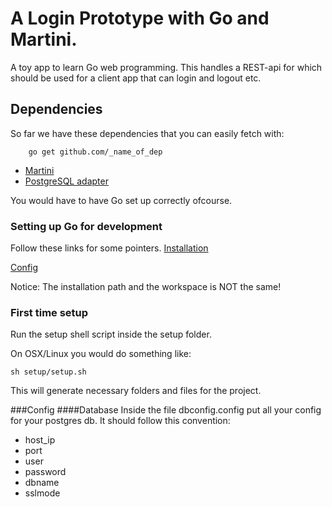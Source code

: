 # A Login Prototype with Go and Martini.
A toy app to learn Go web programming.
This handles a REST-api for which should be used for a client app that can login and logout etc.

## Dependencies
So far we have these dependencies that you can easily fetch with:
```
	go get github.com/_name_of_dep
```

* [Martini](https://github.com/go-martini/martini)
* [PostgreSQL adapter](https://github.com/lib/pq)

You would have to have Go set up correctly ofcourse.

### Setting up Go for development
Follow these links for some pointers.
[Installation](https://golang.org/doc/install)

[Config](https://golang.org/doc/code.html)

Notice: 
The installation path and the workspace is NOT the same!

### First time setup
Run the setup shell script inside the setup folder.

On OSX/Linux you would do something like:
```
sh setup/setup.sh
```

This will generate necessary folders and files for the project.

###Config
####Database
Inside the file dbconfig.config put all your config
for your postgres db. It should follow this convention:
* host_ip
* port
* user
* password
* dbname
* sslmode
